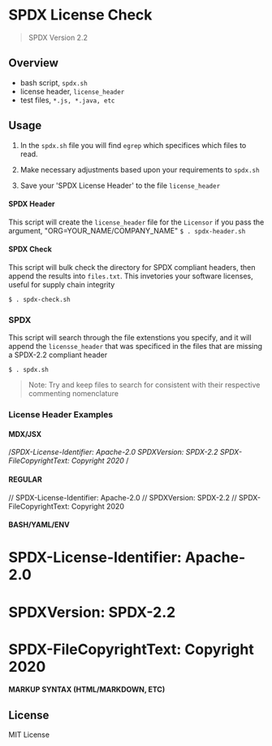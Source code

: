 # SPDX License Check

> SPDX Version 2.2

## Overview

- bash script, `spdx.sh`
- license header, `license_header`
- test files, `*.js, *.java, etc`

## Usage

1. In the `spdx.sh` file you will find `egrep` which specifices which files to read.

2. Make necessary adjustments based upon your requirements to `spdx.sh`

3. Save your 'SPDX License Header' to the file `license_header`

#### SPDX Header

This script will create the `license_header` file for the `Licensor` if you pass the argument, "ORG=YOUR_NAME/COMPANY_NAME"
`$ . spdx-header.sh`

#### SPDX Check

This script will bulk check the directory for SPDX compliant headers, then append the results into `files.txt`. This invetories your software licenses, useful for supply chain integrity

`$ . spdx-check.sh`

### SPDX

This script will search through the file extenstions you specify, and it will append the `licensse_header` that was specificed in the files that are missing a SPDX-2.2 compliant header

`$ . spdx.sh`

> Note: Try and keep files to search for consistent with their respective commenting nomenclature

### License Header Examples

#### MDX/JSX

/_SPDX-License-Identifier: Apache-2.0
SPDXVersion: SPDX-2.2
SPDX-FileCopyrightText: Copyright 2020 <Licensor>_/

#### REGULAR

// SPDX-License-Identifier: Apache-2.0
// SPDXVersion: SPDX-2.2
// SPDX-FileCopyrightText: Copyright 2020 <Licensor>

#### BASH/YAML/ENV

# SPDX-License-Identifier: Apache-2.0

# SPDXVersion: SPDX-2.2

# SPDX-FileCopyrightText: Copyright 2020 <Licensor>

#### MARKUP SYNTAX (HTML/MARKDOWN, ETC)

<!-- SPDX-License-Identifier: Apache-2.0 -->
<!-- SPDXVersion: SPDX-2.2  -->
<!-- SPDX-FileCopyrightText: Copyright 2020 <Licensor>  -->

## License

MIT License
